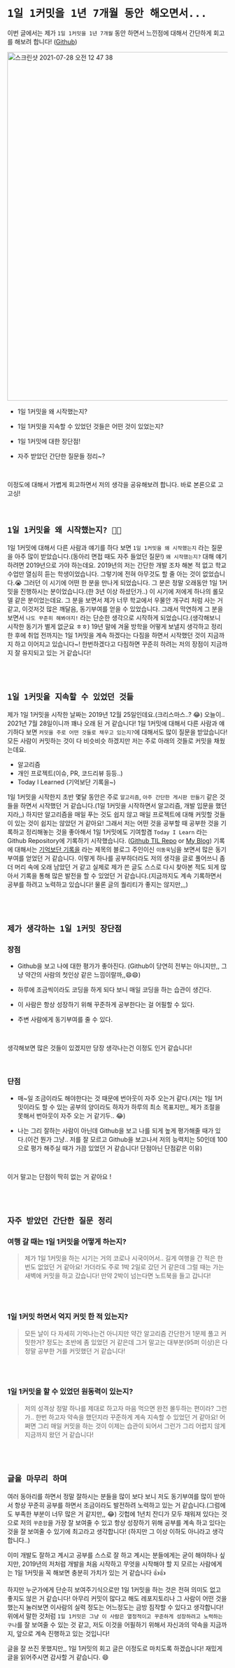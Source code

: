 # `1일 1커밋을 1년 7개월 동안 해오면서...`

이번 글에서는 제가 `1일 1커밋을 1년 7개월` 동안 하면서 느낀점에 대해서 간단하게 회고를 해보려 합니다! ([Github](https://github.com/wjdrbs96))

<img width="796" alt="스크린샷 2021-07-28 오전 12 47 38" src="https://user-images.githubusercontent.com/45676906/127185418-fcbc6250-08db-4542-9337-d93e752d274c.png">

- 1일 1커밋을 왜 시작했는지?

- 1일 1커밋을 지속할 수 있었던 것들은 어떤 것이 있었는지?

- 1일 1커밋에 대한 장단점!

- 자주 받았던 간단한 질문들 정리~?

<br>

이정도에 대해서 가볍게 회고하면서 저의 생각을 공유해보려 합니다. 바로 본론으로 고고싱!

<br> 

## `1일 1커밋을 왜 시작했는지? 🤔🤔`

1일 1커밋에 대해서 다른 사람과 얘기를 하다 보면 `1일 1커밋을 왜 시작했는지` 라는 질문을 아주 많이 받았습니다.(동아리 면접 때도 자주 들었던 질문!) `왜 시작했는지?` 대해 얘기하려면 2019년으로 가야 하는데요.
2019년의 저는 간단한 개발 조차 해본 적 없고 학교 수업만 열심히 듣는 학생이었습니다. 그렇기에 전혀 아무것도 할 줄 아는 것이 없었습니다.😭 그러던 이 시기에 어떤 한 분을 만나게 되었습니다. 그 분은 정말 오래동안 1일 1커밋을 진행하시는 분이었습니다.(한 3년 이상 하셨던가..) 이 시기에 저에게 하나의 롤모델 같은 분이었는데요.
그 분을 보면서 제가 너무 학교에서 우물안 개구리 처럼 사는 거 같고, 이것저것 많은 깨달음, 동기부여를 얻을 수 있었습니다. 그래서 막연하게 그 분을 보면서 `나도 꾸준히 해봐야지!` 라는 단순한 생각으로 시작하게 되었습니다.(생각해보니 시작한 동기가 별게 없군요 ㅎㅎ) 19년 말에 겨울 방학을 어떻게 보낼지 생각하고 정리한 후에 취업 전까지는 1일 1커밋을 계속 하겠다는 다짐을 하면서 시작했던 것이 지금까지 하고 이어지고 있습니다~!
한번하겠다고 다짐하면 꾸준히 하려는 저의 장점이 지금까지 잘 유지되고 있는 거 같습니다!

<br> <br>

## `1일 1커밋을 지속할 수 있었던 것들`

제가 1일 1커밋을 시작한 날짜는 2019년 12월 25일인데요.(크리스마스..? 😂) 오늘이.. 2021년 7월 28일이니까 꽤나 오래 된 거 같습니다! 1일 1커밋에 대해서 다른 사람과 얘기하다 보면 `커밋을 주로 어떤 것들로 채우고 있는지?`에 대해서도 많이 질문을 받았습니다! 모든 사람이 커밋하는 것이 다 비슷비슷 하겠지만 저는 주로 아래의 것들로 커밋을 채웠는데요.

- 알고리즘
- 개인 프로젝트(이슈, PR, 코드리뷰 등등..) 
- Today I Learned (기억보단 기록을~)

1일 1커밋을 시작한지 초반 몇달 동안은 주로 `알고리즘`, `아주 간단한 게시판 만들기` 같은 것들을 하면서 시작했던 거 같습니다.(1일 1커밋을 시작하면서 알고리즘, 개발 입문을 했던지라,,) 하지만 알고리즘을 매일 푸는 것도 쉽지 않고 매일 프로젝트에 대해 커밋할 것들이 있는 것이 쉽지는 않았던 거 같아요!
그래서 저는 어떤 것을 공부할 때 공부한 것을 기록하고 정리해놓는 것을 좋아해서 1일 1커밋에도 기여할겸 `Today I Learn` 라는 Github Repository에 기록하기 시작했습니다. ([Github TIL Repo](https://github.com/wjdrbs96/Today-I-Learn) or [My Blog](https://devlog-wjdrbs96.tistory.com/)) 
기록에 대해서는 [기억보단 기록을](https://jojoldu.tistory.com/) 라는 제목의 블로그 주인이신 `이동욱`님을 보면서 많은 동기부여를 얻었던 거 같습니다. 이렇게 하나를 공부하더라도 저의 생각을 글로 풀어쓰니 좀 더 머리 속에 오래 남았던 거 같고 실제로 제가 쓴 글도 스스로 다시 찾아본 적도 되게 많아서 기록을 통해 많은 발전을 할 수 있었던 거 같습니다.(지금까지도 계속 기록하면서 공부를 하려고 노력하고 있습니다! 물론 글의 퀄리티가 좋지는 않지만,,,)

<br> <br>

## `제가 생각하는 1일 1커밋 장단점`

### 장점

- Github을 보고 나에 대한 평가가 좋아진다. (Github이 당연히 전부는 아니지만,, 그냥 약간의 사람의 첫인상 같은 느낌이랄까,,😄😄)

- 하루에 조금씩이라도 코딩을 하게 되다 보니 매일 코딩을 하는 습관이 생긴다.

- 이 사람은 항상 성장하기 위해 꾸준하게 공부한다는 걸 어필할 수 있다.

- 주변 사람에게 동기부여를 줄 수 있다.

<br>

생각해보면 많은 것들이 있겠지만 당장 생각나는건 이정도 인거 같습니다!

<br>

### 단점

- 매~일 조금이라도 해야한다는 것 때문에 번아웃이 자주 오는거 같다.(저는 1일 1커밋이라도 할 수 있는 공부의 양이라도 하자가 하루의 최소 목표지만,, 제가 조절을 못해서 번아웃이 자주 오는 거 같기두.. 😂)

- 나는 그리 잘하는 사람이 아닌데 Github을 보고 나를 되게 높게 평가해줄 때가 있다.(이건 뭔가 그냥.. 저를 잘 모르고 Github을 보고나서 저의 능력치는 50인데 100으로 평가 해주실 때가 가끔 있었던 거 같습니다! 단점아닌 단점같은 이유)

<br>

이거 말고는 단점이 딱히 없는 거 같아요 !

<br> <br> 

## `자주 받았던 간단한 질문 정리`

### 여행 갈 때는 1일 1커밋을 어떻게 하는지?

> 제가 1일 1커밋을 하는 시기는 거의 코로나 시국이어서.. 길게 여행을 간 적은 한 번도 없었던 거 같아요! 가더라도 주로 1박 2일로 갔던 거 같은데 그럴 때는 가는 새벽에 커밋을 하고 갔습니다! 만약 2박이 넘는다면 노트북을 들고 갑니다! 

<br> <br>

### 1일 1커밋 하면서 억지 커밋 한 적 있는지?

> 모든 날이 다 자세히 기억나는건 아니지만 약간 알고리즘 간단한거 1문제 풀고 커밋한거? 정도는 초반에 좀 있었던 거 같은데 그거 말고는 대부분(95퍼 이상)은 다 정말 공부한 거를 커밋했던 거 같습니다!

<br> <br>

### 1일 1커밋을 할 수 있었던 원동력이 있는지?

> 저의 성격상 정말 하나를 제대로 하고자 마음 먹으면 완전 몰두하는 편이라? 그런가.. 한번 하고자 약속을 했던지라 꾸준하게 계속 지속할 수 있었던 거 같아요! 어쩌면 그리 매일 커밋을 하는 것이 이제는 습관이 되어서 그런가 그리 어렵지 않게 지금까지 왔던 거 같습니다!

<br> <br>

## `글을 마무리 하며`

여러 동아리를 하면서 정말 잘하시는 분들을 많이 보다 보니 저도 동기부여를 많이 받아서 항상 꾸준히 공부를 하면서 조금이라도 발전하려 노력하고 있는 거 같습니다.(그럼에도 부족한 부분이 너무 많은 거 같지만,, 😂)
깃헙에 1년치 잔디가 모두 채워져 있다는 것으로 저의 `꾸준함`을 가장 잘 보여줄 수 있고 항상 성장하기 위해 공부를 계속 하고 있다는 것을 잘 보여줄 수 있기에 최고라고 생각합니다! (하지만 그 이상 이하도 아니라고 생각합니다..)

이미 개발도 잘하고 계시고 공부를 스스로 잘 하고 계시는 분들에게는 굳이 해야하나 싶지만, 2019년의 저처럼 개발을 처음 시작하고 무엇을 시작해야 할 지 모르는 사람에게는 1일 1커밋을 꼭 해보면 충분히 가치가 있는 거 같습니다 👍👍

하지만 누군가에게 단순히 보여주기식으로만 1일 1커밋을 하는 것은 전혀 의미도 없고 좋지도 않은 거 같습니다! 아무리 커밋이 많다고 해도 레포지토리나 그 사람이 어떤 것을 했는지 눌러보면 이사람의 실력 정도는 어느정도는 금방 짐작할 수 있다고 생각합니다! 위에서 말한 것처럼 `1일 1커밋은 그냥 이 사람은 열정적이고 꾸준하게 성장하려고 노력하는 구나`를 잘 보여줄 수 있는 것 같고, 저도 이것을 어필하기 위해서 자신과의 약속을 지금까지, 앞으로 계속 진행하고 있는 것입니다!

글을 잘 쓰진 못했지만,, 1일 1커밋의 회고 글은 이정도로 마치도록 하겠습니다! 재밌게 글을 읽어주시면 감사할 거 같습니다. 😄
